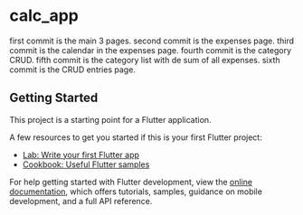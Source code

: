 # calc_app

first commit is the main 3 pages.
second commit is the expenses page.
third commit is the calendar in the expenses page.
fourth commit is the category CRUD.
fifth commit is the category list with de sum of all expenses.
sixth commit is the CRUD entries page.

## Getting Started

This project is a starting point for a Flutter application.

A few resources to get you started if this is your first Flutter project:

- [Lab: Write your first Flutter app](https://docs.flutter.dev/get-started/codelab)
- [Cookbook: Useful Flutter samples](https://docs.flutter.dev/cookbook)

For help getting started with Flutter development, view the
[online documentation](https://docs.flutter.dev/), which offers tutorials,
samples, guidance on mobile development, and a full API reference.
